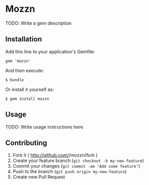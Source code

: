 # Mozzn

TODO: Write a gem description

## Installation

Add this line to your application's Gemfile:

    gem 'mozzn'

And then execute:

    $ bundle

Or install it yourself as:

    $ gem install mozzn

## Usage

TODO: Write usage instructions here

## Contributing

1. Fork it ( http://github.com/<my-github-username>/mozzn/fork )
2. Create your feature branch (`git checkout -b my-new-feature`)
3. Commit your changes (`git commit -am 'Add some feature'`)
4. Push to the branch (`git push origin my-new-feature`)
5. Create new Pull Request
